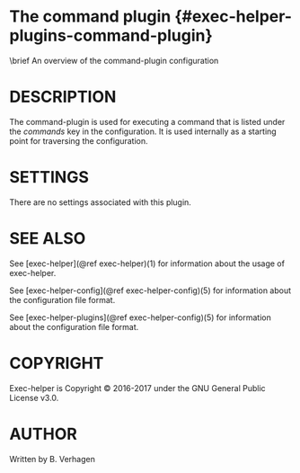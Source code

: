 The command plugin  {#exec-helper-plugins-command-plugin}
============================
\brief An overview of the command-plugin configuration

# DESCRIPTION
The command-plugin is used for executing a command that is listed under the _commands_ key in the configuration. It is used internally as a starting point for traversing the configuration.

# SETTINGS
There are no settings associated with this plugin. 

# SEE ALSO
See [exec-helper](@ref exec-helper)(1) for information about the usage of exec-helper.

See [exec-helper-config](@ref exec-helper-config)(5) for information about the configuration file format.

See [exec-helper-plugins](@ref exec-helper-config)(5) for information about the configuration file format.

# COPYRIGHT
 Exec-helper is Copyright &copy; 2016-2017 under the GNU General Public License v3.0.

# AUTHOR
Written by B. Verhagen
